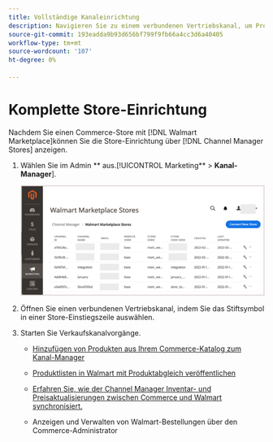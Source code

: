 ```yaml
---
title: Vollständige Kanaleinrichtung
description: Navigieren Sie zu einem verbundenen Vertriebskanal, um Produktlisten, Inventar- und Preisaktualisierungen anzuzeigen und zu verwalten und Bestellungen zu verfolgen.
source-git-commit: 193eadda9b93d656bf799f9fb66a4cc3d6a40405
workflow-type: tm+mt
source-wordcount: '107'
ht-degree: 0%

---
```



# Komplette Store-Einrichtung

Nachdem Sie einen Commerce-Store mit [!DNL Walmart Marketplace]können Sie die Store-Einrichtung über [!DNL Channel Manager Stores] anzeigen.

1. Wählen Sie im Admin ** aus.[!UICONTROL Marketing** > **Kanal-Manager**].

   ![[!DNL Walmart Marketplace API key] Konfigurationsseite](assets/connect-commerce-store-config.png)

1. Öffnen Sie einen verbundenen Vertriebskanal, indem Sie das Stiftsymbol in einer Store-Einstiegszeile auswählen.

1. Starten Sie Verkaufskanalvorgänge.

   - [Hinzufügen von Produkten aus Ihrem Commerce-Katalog zum Kanal-Manager](add-products-to-connected-channel.md)

   - [Produktlisten in Walmart mit Produktabgleich veröffentlichen](publish-listings-to-marketplace.md)

   - [Erfahren Sie, wie der Channel Manager Inventar- und Preisaktualisierungen zwischen Commerce und Walmart synchronisiert.](inventory-and-price-updates.md)

   - Anzeigen und Verwalten von Walmart-Bestellungen über den Commerce-Administrator

